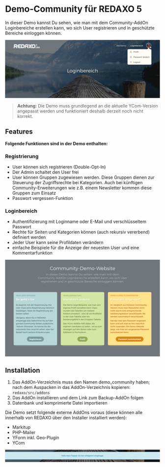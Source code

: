 Demo-Community für REDAXO 5
===========================

In dieser Demo kannst Du sehen, wie man mit dem Community-AddOn Loginbereiche erstellen kann, wo sich User registrieren und in geschützte Bereiche einloggen können.

![Screenshot](https://raw.githubusercontent.com/FriendsOfREDAXO/demo_community/assets/demo_community_01.jpg)

> **Achtung:** Die Demo  muss grundlegend an die aktuelle YCom-Version angepasst werden und funktioniert deshalb derzeit noch nicht korrekt.

Features
--------

**Folgende Funktionen sind in der Demo enthalten:**

### Registrierung

- User können sich registrieren (Double-Opt-In)
- Der Admin schaltet den User frei
- User können Gruppen zugewiesen werden. Diese Gruppen dienen zur Steuerung der Zugriffsrechte bei Kategorien. Auch bei künftigen Community-Erweiterungen wie z.B. einem Newsletter kommen diese Gruppen zum Einsatz
- Passwort vergessen-Funktion

### Loginbereich

- Authentifizierung mit Loginname oder E-Mail und verschlüsseltem Passwort
- Rechte für Seiten und Kategorien können (auch rekursiv vererbend) definiert werden
- Jeder User kann seine Profildaten verändern
- einfache Beispiele für die Anzeige der neuesten User und eine Kommentarfunktion


![Screenshot](https://raw.githubusercontent.com/FriendsOfREDAXO/demo_community/assets/demo_community_03.png)


Installation
------------

1. Das AddOn-Verzeichnis muss den Namen demo_community haben; nach dem Auspacken in das AddOn-Verzeichnis kopieren: `redaxo/src/addons`
2. Das AddOn installieren und dem Link zum Backup-AddOn folgen
3. Datenbank und komprimierte Datei importieren

Die Demo setzt folgende externe AddOns voraus (diese können alle innerhalb von REDAXO über den Installer installiert werden):

- Markitup
- PHP-Mailer
- YForm inkl. Geo-Plugin
- YCom


![Screenshot](https://raw.githubusercontent.com/FriendsOfREDAXO/demo_community/assets/demo_community_02.jpg)


